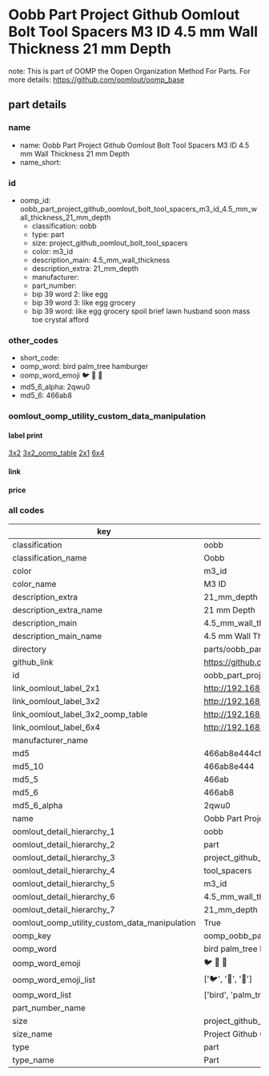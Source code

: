 # Oobb Part Project Github Oomlout Bolt Tool Spacers M3 ID 4.5 mm Wall Thickness 21 mm Depth  

note: This is part of OOMP the Oopen Organization Method For Parts. For more details: https://github.com/oomlout/oomp_base

##  part details
  







### name
* name: Oobb Part Project Github Oomlout Bolt Tool Spacers M3 ID 4.5 mm Wall Thickness 21 mm Depth
* name_short: 
### id
* oomp_id: oobb_part_project_github_oomlout_bolt_tool_spacers_m3_id_4.5_mm_wall_thickness_21_mm_depth
  * classification: oobb
  * type: part
  * size: project_github_oomlout_bolt_tool_spacers
  * color: m3_id
  * description_main: 4.5_mm_wall_thickness
  * description_extra: 21_mm_depth
  * manufacturer: 
  * part_number: 
  * bip 39 word 2: like egg
  * bip 39 word 3: like egg grocery
  * bip 39 word: like egg grocery spoil brief lawn husband soon mass toe crystal afford

### other_codes
* short_code: 
* oomp_word: bird palm_tree hamburger
* oomp_word_emoji :bird: :palm_tree: :hamburger:
* md5_6_alpha: 2qwu0
* md5_6: 466ab8






### oomlout_oomp_utility_custom_data_manipulation
#### label print
[3x2](http://192.168.1.245:1112/?label=oomp%202qwu0)
[3x2_oomp_table](http://192.168.1.108:1112/?label=oomp%202qwu0)
[2x1](http://192.168.1.242:1112/?label=oomp%202qwu0)
[6x4](http://192.168.1.55:1112/?label=oomp%202qwu0)    

#### link

                              

#### price







### all codes 
| key | value |  
| --- | --- |  
| classification | oobb |  
| classification_name | Oobb |  
| color | m3_id |  
| color_name | M3 ID |  
| description_extra | 21_mm_depth |  
| description_extra_name | 21 mm Depth |  
| description_main | 4.5_mm_wall_thickness |  
| description_main_name | 4.5 mm Wall Thickness |  
| directory | parts/oobb_part_project_github_oomlout_bolt_tool_spacers_m3_id_4.5_mm_wall_thickness_21_mm_depth |  
| github_link | https://github.com/oomlout/oomlout_oomp_part_src/tree/main/parts/oobb_part_project_github_oomlout_bolt_tool_spacers_m3_id_4.5_mm_wall_thickness_21_mm_depth |  
| id | oobb_part_project_github_oomlout_bolt_tool_spacers_m3_id_4.5_mm_wall_thickness_21_mm_depth |  
| link_oomlout_label_2x1 | http://192.168.1.242:1112/?label=oomp%202qwu0 |  
| link_oomlout_label_3x2 | http://192.168.1.245:1112/?label=oomp%202qwu0 |  
| link_oomlout_label_3x2_oomp_table | http://192.168.1.108:1112/?label=oomp%202qwu0 |  
| link_oomlout_label_6x4 | http://192.168.1.55:1112/?label=oomp%202qwu0 |  
| manufacturer_name |  |  
| md5 | 466ab8e444cf4dfdf80dfd24cd91b40d |  
| md5_10 | 466ab8e444 |  
| md5_5 | 466ab |  
| md5_6 | 466ab8 |  
| md5_6_alpha | 2qwu0 |  
| name | Oobb Part Project Github Oomlout Bolt Tool Spacers M3 ID 4.5 mm Wall Thickness 21 mm Depth |  
| oomlout_detail_hierarchy_1 | oobb |  
| oomlout_detail_hierarchy_2 | part |  
| oomlout_detail_hierarchy_3 | project_github_bolt |  
| oomlout_detail_hierarchy_4 | tool_spacers |  
| oomlout_detail_hierarchy_5 | m3_id |  
| oomlout_detail_hierarchy_6 | 4.5_mm_wall_thickness |  
| oomlout_detail_hierarchy_7 | 21_mm_depth |  
| oomlout_oomp_utility_custom_data_manipulation | True |  
| oomp_key | oomp_oobb_part_project_github_oomlout_bolt_tool_spacers_m3_id_4.5_mm_wall_thickness_21_mm_depth |  
| oomp_word | bird palm_tree hamburger |  
| oomp_word_emoji | :bird: :palm_tree: :hamburger: |  
| oomp_word_emoji_list | [':bird:', ':palm_tree:', ':hamburger:'] |  
| oomp_word_list | ['bird', 'palm_tree', 'hamburger'] |  
| part_number_name |  |  
| size | project_github_oomlout_bolt_tool_spacers |  
| size_name | Project Github Oomlout Bolt Tool Spacers |  
| type | part |  
| type_name | Part |  
